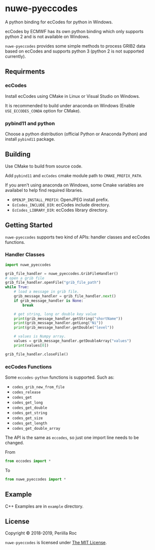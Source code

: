 # nuwe-pyeccodes

A python binding for ecCodes for python in Windows.

ecCodes by ECMWF has its own python binding which only supports python 2 and is not available on Windows.

`nuwe-pyeccodes` provides some simple methods to process GRIB2 data based on ecCodes and supports python 3 (python 2 is not supported currently).

## Requirments

### ecCodes

Install ecCodes using CMake in Linux or Visual Studio on Windows.

It is recommended to build under anaconda on Windows (Enable `USE_ECCODES_CONDA` option for CMake).

### pybind11 and python

Choose a python distribution (official Python or Anaconda Python) and install `pybind11` package.

## Building

Use CMake to build from source code.

Add `pybind11` and `ecCodes` cmake module path to `CMAKE_PREFIX_PATH`.

If you aren't using anaconda on Windows, some Cmake variables are availabel to help find required libraries.

- `OPENJP_INSTALL_PREFIX`: OpenJPEG install prefix.
- `EcCodes_INCLUDE_DIR`: ecCodes include directory.
- `EcCodes_LIBRARY_DIR`: ecCodes library directory.

## Getting Started

`nuwe-pyeccodes` supports two kind of APIs: handler classes and ecCodes functions.

### Handler Classes

```py
import nuwe_pyeccodes

grib_file_handler = nuwe_pyeccodes.GribFileHandler()
# open a grib file
grib_file_handler.openFile("grib_file_path")
while True:
    # load a message in grib file.
    grib_message_handler = grib_file_handler.next()
    if grib_message_handler is None:
        break

    # get string, long or double key value
    print(grib_message_handler.getString("shortName"))
    print(grib_message_handler.getLong("Ni"))
    print(grib_message_handler.getDouble("level"))

    # values is Numpy array.
    values = grib_message_handler.getDoubleArray("values")
    print(values[0])

grib_file_handler.closeFile()
```

### ecCodes Functions

Some `eccodes-python` functions is supported. Such as:

- `codes_grib_new_from_file`
- `codes_release`
- `codes_get`
- `codes_get_long`
- `codes_get_double`
- `codes_get_string`
- `codes_get_size`
- `codes_get_length`
- `codes_get_double_array`

The API is the same as `eccodes`, so just one import line needs to be changed.

From 

```py
from eccodes import *
```

To

```py
from nuwe_pyeccodes import *
```

## Example

C++ Examples are in `example` directory.

## License

Copyright &copy; 2018-2019, Periilla Roc

`nuwe-pyeccodes` is licensed under [The MIT License](./LICENSE.md).